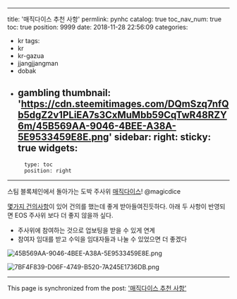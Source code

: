 
---
title: '매직다이스 추천 사항'
permlink: pynhc
catalog: true
toc_nav_num: true
toc: true
position: 9999
date: 2018-11-28 22:56:09
categories:
- kr
tags:
- kr
- kr-gazua
- jjangjjangman
- dobak
- gambling
thumbnail: 'https://cdn.steemitimages.com/DQmSzq7nfQb5dgZ2v1PLiEA7s3CxMuMbb59CqTwR48RZY6m/45B569AA-9046-4BEE-A38A-5E9533459E8E.png'
sidebar:
    right:
        sticky: true
widgets:
    -
        type: toc
        position: right
---


스팀 블록체인에서 돌아가는 도박 주사위 [매직다이스](https://steemit.com/kr/@jaydih/7bvun1)! @magicdice

[몇가지 건의사항](https://steemit.com/steemit/@jaydih/re-magicdice-introducing-magic-dice-provably-fair-and-transparent-dice-game-on-steem-20181128t080912286z)이 있어 건의를 했는데 좋게 받아들여진듯하다. 아래 두 사항이 반영되면 EOS 주사위 보다 더 좋지 않을까 싶다.

- 주사위에 참여하는 것으로 업보팅을 받을 수 있게 연계
- 참여자 임대를 받고 수익을 임대자들과 나눌 수 있었으면 더 좋겠다

![45B569AA-9046-4BEE-A38A-5E9533459E8E.png](https://cdn.steemitimages.com/DQmSzq7nfQb5dgZ2v1PLiEA7s3CxMuMbb59CqTwR48RZY6m/45B569AA-9046-4BEE-A38A-5E9533459E8E.png)

![7BF4F839-D06F-4749-B520-7A245E1736DB.png](https://cdn.steemitimages.com/DQmcMYC4CPU5TTpYNYV6tmci26tDGNHdV5rze2Kgt5B3cxV/7BF4F839-D06F-4749-B520-7A245E1736DB.png)

- - -

This page is synchronized from the post: ['매직다이스 추천 사항'](https://steemit.com/@jaydih/pynhc)
